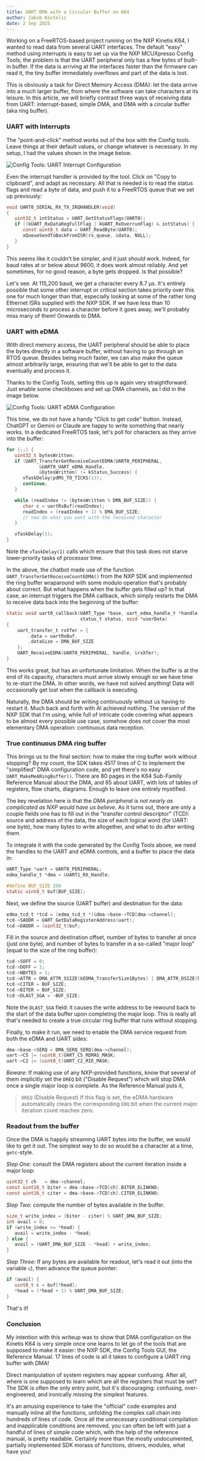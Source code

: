 ```yaml
---
title: UART DMA with a Circular Buffer on K64
author: Jakob Kastelic
date: 2 Sep 2025
---
```


Working on a FreeRTOS-based project running on the NXP Kinetis K64, I wanted to
read data from several UART interfaces. The default "easy" method using
interrupts is easy to set up via the NXP MCUXpresso Config Tools; the problem is
that the UART peripheral only has a few bytes of built-in buffer. If the data is
arriving at the interfaces faster than the firmware can read it, the tiny buffer
immediately overflows and part of the data is lost.

This is obviously a task for Direct Memory Access (DMA): let the data arrive
into a much larger buffer, from where the software can take characters at its
leisure. In this article, we will briefly contrast three ways of receiving data
from UART: interrupt-based, simple DMA, and DMA with a circular buffer (aka ring
buffer).

### UART with Interrupts

The "point-and-click" method works out of the box with the Config tools. Leave
things at their default values, or change whatever is necessary. In my setup, I
had the values shown in the image below.

![Config Tools: UART Interrupt Configuration](../images/inter.gif)

Even the interrupt handler is provided by the tool. Click on "Copy to
clipboard", and adapt as necessary. All that is needed is to read the status
flags and read a byte of data, and push it to a FreeRTOS queue that we set up
previously:

```c
void UART0_SERIAL_RX_TX_IRQHANDLER(void)
{
   uint32_t intStatus = UART_GetStatusFlags(UART0);
   if ((kUART_RxDataRegFullFlag | kUART_RxOverrunFlag) & intStatus) {
      const uint8_t data = UART_ReadByte(UART0);
      xQueueSendToBackFromISR(rx_queue, &data, NULL);
   }
}
```

This seems like it couldn't be simpler, and it just *should* work. Indeed, for
baud rates at or below about 9600, it does work almost reliably. And yet
sometimes, for no good reason, a byte gets dropped. Is that possible?

Let's see. At 115,200 baud, we get a character every 8.7 μs. It's entirely
possible that some other interrupt or critical section takes priority over this
one for much longer than that, especially looking at some of the rather long
Ethernet ISRs supplied with the NXP SDK. If we have less than 10 microseconds to
process a character before it goes away, we'll probably miss many of them!
Onwards to DMA.

### UART with eDMA

With direct memory access, the UART peripheral should be able to place the bytes
directly in a software buffer, without having to go through an RTOS queue.
Besides being much faster, we can also make the queue almost arbitrarily large,
ensuring that we'll be able to get to the data eventually and process it.

Thanks to the Config Tools, setting this up is again very straightforward. Just
enable some checkboxes and set up DMA channels, as I did in the image below.

![Config Tools: UART eDMA Configuration](../images/edma.gif)

This time, we do not have a handy "Click to get code" button. Instead, ChatGPT
or Gemini or Claude are happy to write something that nearly works. In a
dedicated FreeRTOS task, let's poll for characters as they arrive into the
buffer:

```c
for (;;) {
   uint32_t bytesWritten;
   if (UART_TransferGetReceiveCountEDMA(UART0_PERIPHERAL,
            &UART0_UART_eDMA_Handle,
            &bytesWritten) != kStatus_Success) {
      vTaskDelay(pdMS_TO_TICKS(1));
      continue;
   }

   while (readIndex != (bytesWritten % DMA_BUF_SIZE)) {
      char c = uartRxBuf[readIndex];
      readIndex = (readIndex + 1) % DMA_BUF_SIZE;
      // now do what you want with the received character
   }

   vTaskDelay(1);
}
```

Note the `vTaskDelay(1)` calls which ensure that this task does not starve
lower-priority tasks of processor time.

In the above, the chatbot made use of the function
`UART_TransferGetReceiveCountEDMA()` from the NXP SDK and implemented the ring
buffer wraparound with some modulo operation that's probably about correct. But
what happens when the buffer gets filled up? In that case, an interrupt triggers
the DMA callback, which simply restarts the DMA to receive data back into the
beginning of the buffer:

```c
static void uart0_callback(UART_Type *base, uart_edma_handle_t *handle,
                           status_t status, void *userData)
{
    uart_transfer_t rxXfer = {
        .data = uartRxBuf,
        .dataSize = DMA_BUF_SIZE
    };
    UART_ReceiveEDMA(UART0_PERIPHERAL, handle, &rxXfer);
}
```

This works great, but has an unfortunate limitation. When the buffer is at the
end of its capacity, characters must arrive slowly enough so we have time to
re-start the DMA. In other words, we have not solved anything! Data will
occasionally get lost when the callback is executing.

Naturally, the DMA should be writing continuously without us having to restart
it. Much back and forth with AI achieved nothing. The version of the NXP SDK
that I'm using, while full of intricate code covering what appears to be almost
every possible use case, somehow does not cover the most elementary DMA
operation: continuous data reception.

### True continuous DMA ring buffer

This brings us to the final section: how to make the ring buffer work without
stopping? By my count, the SDK takes 4517 lines of C to implement the
"simplified" DMA configuration code, and yet there's no easy
`UART_MakeMeARingBuffer()`. There are 80 pages in the K64 Sub-Family Reference
Manual about the DMA, and 85 about UART, with lots of tables of registers, flow
charts, diagrams. Enough to leave one entirely mystified.

The key revelation here is that the *DMA peripheral is not nearly as complicated
as NXP would have us believe.* As it turns out, there are only a couple fields
one has to fill out in the "transfer control descriptor" (TCD): source and
address of the data, the size of each logical word (for UART: one byte), how
many bytes to write altogether, and what to do after writing them.

To integrate it with the code generated by the Config Tools above, we need the
handles to the UART and eDMA controls, and a buffer to place the data in:

```c
UART_Type *uart = UART0_PERIPHERAL;
edma_handle_t *dma = &UART1_RX_Handle;

#define BUF_SIZE 256
static uint8_t buf[BUF_SIZE];
```

Next, we define the source (UART buffer) and destination for the data:

```c
edma_tcd_t *tcd = (edma_tcd_t *)&dma->base->TCD[dma->channel];
tcd->SADDR = UART_GetDataRegisterAddress(uart);
tcd->DADDR = (uint32_t)buf;
```

Fill in the source and destination offset, number of bytes to transfer at once
(just one byte), and number of bytes to transfer in a so-called "major loop"
(equal to the size of the ring buffer):

```c
tcd->SOFF = 0;
tcd->DOFF = 1;
tcd->NBYTES = 1;
tcd->ATTR = DMA_ATTR_SSIZE(kEDMA_TransferSize1Bytes) | DMA_ATTR_DSIZE(kEDMA_TransferSize1Bytes);
tcd->CITER = BUF_SIZE;
tcd->BITER = BUF_SIZE;
tcd->DLAST_SGA = -BUF_SIZE;
```

Note the `DLAST_SGA` field: it causes the write address to be rewound back to
the start of the data buffer upon completing the major loop. This is really all
that's needed to create a true circular ring buffer that runs without stopping.

Finally, to make it run, we need to enable the DMA service request from both the
eDMA and UART sides:

```c
dma->base->SERQ = DMA_SERQ_SERQ(dma->channel);
uart->C5 |= (uint8_t)UART_C5_RDMAS_MASK;
uart->C2 |= (uint8_t)UART_C2_RIE_MASK;
```

*Beware:* If making use of any NXP-provided functions, know that several of them
implicitly set the `DREQ` bit ("Disable Request") which will stop DMA once a
single major loop is complete. As the Reference Manual puts it,

> `DREQ` (Disable Request) If this flag is set, the eDMA hardware automatically
> clears the corresponding `ERQ` bit when the current major iteration count
> reaches zero.

### Readout from the buffer

Once the DMA is happily streaming UART bytes into the buffer, we would like to
get it out.  The simplest way to do so would be a character at a time,
`getc`-style.

*Step One:* consult the DMA registers about the current iteration inside a major
loop:

```c
uint32_t ch   = dma->channel;
const uint16_t biter = dma->base->TCD[ch].BITER_ELINKNO;
const uint16_t citer = dma->base->TCD[ch].CITER_ELINKNO;
```

*Step Two:* compute the number of bytes available in the buffer.

```c
size_t write_index = (biter - citer) % UART_DMA_BUF_SIZE;
int avail = 0;
if (write_index >= *head) {
   avail = write_index - *head;
} else {
   avail = (UART_DMA_BUF_SIZE - *head) + write_index;
}
```

*Step Three:* If any bytes are available for readout, let's read it out (into
the variable `c`), then advance the queue pointer:

```c
if (avail) {
   uint8_t c = buf[*head];
   *head = (*head + 1) % UART_DMA_BUF_SIZE;
}
```

That's it!

### Conclusion

My intention with this writeup was to show that DMA configuration on the Kinetis
K64 is very simple once one learns to let go of the tools that are supposed to
make it easier: the NXP SDK, the Config Tools GUI, the Reference Manual. 17
lines of code is all it takes to configure a UART ring buffer with DMA!

Direct manipulation of system registers may appear confusing. After all, where
is one supposed to learn which are all the registers that must be set? The SDK
is often the only entry point, but it's discouraging: confusing,
over-engineered, and ironically missing the simplest features.

It's an amusing experience to take the "official" code examples and manually
inline all the functions, unfolding the complex call chain into hundreds of
lines of code. Once all the unnecessary conditional compilation and inapplicable
conditions are removed, you can often be left with just a handful of lines of
simple code which, with the help of the reference manual, is pretty readable.
Certainly more than the mostly undocumented, partially implemented SDK morass of
functions, drivers, modules, what have you!
